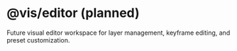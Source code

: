 # @vis/editor (planned)

Future visual editor workspace for layer management, keyframe editing, and preset customization.
